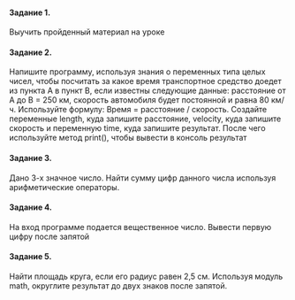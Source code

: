 #### Задание 1.
Выучить пройденный материал на уроке 
#### Задание 2.
Напишите программу, используя знания о переменных типа целых чисел, чтобы посчитать за какое время транспортное средство доедет из пункта А в пункт В, если известны следующие данные: расстояние от А до В = 250 км, скорость автомобиля будет постоянной и равна 80 км/ч. Используйте формулу: Время = расстояние / скорость. Создайте переменные length, куда запишите расстояние, velocity, куда запишите скорость и переменную time, куда запишите результат. После чего используйте метод print(), чтобы вывести в консоль результат
#### Задание 3.
Дано 3-х значное число. Найти сумму цифр данного числа используя арифметические операторы. 
#### Задание 4.
На вход программе подается вещественное число. Вывести первую цифру после запятой
#### Задание 5.
Найти площадь круга, если его радиус равен 2,5 см. Используя модуль math, округлите результат до двух знаков после запятой.
